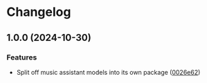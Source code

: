 # Changelog

## 1.0.0 (2024-10-30)


### Features

* Split off music assistant models into its own package ([0026e62](https://github.com/music-assistant/models/commit/0026e62c602bc744ea358e1162333fb2049f7c78))
